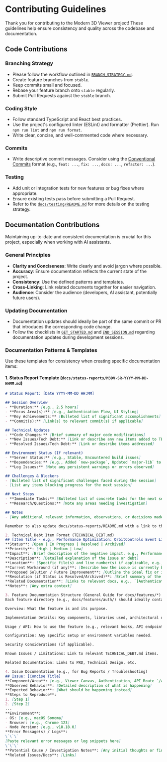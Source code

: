 # Contributing Guidelines

Thank you for contributing to the Modern 3D Viewer project! These guidelines help ensure consistency and quality across the codebase and documentation.

## Code Contributions

### Branching Strategy
- Please follow the workflow outlined in [`BRANCH_STRATEGY.md`](../BRANCH_STRATEGY.md).
- Create feature branches from `stable`.
- Keep commits small and focused.
- Rebase your feature branch onto `stable` regularly.
- Submit Pull Requests against the `stable` branch.

### Coding Style
- Follow standard TypeScript and React best practices.
- Use the project's configured linter (ESLint) and formatter (Prettier). Run `npm run lint` and `npm run format`.
- Write clear, concise, and well-commented code where necessary.

### Commits
- Write descriptive commit messages. Consider using the [Conventional Commits](https://www.conventionalcommits.org/) format (e.g., `feat: ...`, `fix: ...`, `docs: ...`, `refactor: ...`).

### Testing
- Add unit or integration tests for new features or bug fixes where appropriate.
- Ensure existing tests pass before submitting a Pull Request.
- Refer to the [`docs/testing/README.md`](./testing/README.md) for more details on the testing strategy.

## Documentation Contributions

Maintaining up-to-date and consistent documentation is crucial for this project, especially when working with AI assistants.

### General Principles
- **Clarity and Conciseness**: Write clearly and avoid jargon where possible.
- **Accuracy**: Ensure documentation reflects the current state of the project.
- **Consistency**: Use the defined patterns and templates.
- **Cross-Linking**: Link related documents together for easier navigation.
- **Audience**: Consider the audience (developers, AI assistant, potentially future users).

### Updating Documentation
- Documentation updates should ideally be part of the same commit or PR that introduces the corresponding code change.
- Follow the checklists in [`GET_STARTED.md`](../GET_STARTED.md) and [`END_SESSION.md`](../END_SESSION.md) regarding documentation updates during development sessions.

### Documentation Patterns & Templates

Use these templates for consistency when creating specific documentation items:

#### 1. Status Report Template (`docs/status-reports/M3DV-SR-YYYY-MM-DD-HHMM.md`)

```markdown
# Status Report: [Date YYYY-MM-DD HH:MM]

## Session Overview
- **Duration:** [e.g., 2.5 hours]
- **Focus Area(s):** [e.g., Authentication Flow, UI Styling]
- **Key Achievements:** [Bulleted list of significant accomplishments]
- **Commit(s):** [Link(s) to relevant commit(s) if applicable]

## Technical Updates
- **Code Changes:** [Brief summary of major code modifications]
- **New Issues/Tech Debt:** [Link or describe any new items added to TECHNICAL_DEBT.md]
- **Resolved Issues/Tech Debt:** [Link or describe items addressed]

## Environment Status (If relevant)
- **Server Status:** [e.g., Stable, Encountered build issues]
- **Dependencies:** [e.g., Added `new-package`, Updated `major-lib` to v2]
- **Log Issues:** [Note any persistent warnings or errors observed]

## Challenges & Blockers
- [Bulleted list of significant challenges faced during the session]
- [List any items blocking progress for the next session]

## Next Steps
- **Immediate Tasks:** [Bulleted list of concrete tasks for the next session]
- **Research/Questions:** [Note any areas needing investigation]

## Notes
- [Any additional relevant information, observations, or decisions made]

Remember to also update docs/status-reports/README.md with a link to the new report.

2. Technical Debt Item Format (TECHNICAL_DEBT.md)
## [Item Title - e.g., Performance Optimization: OrbitControls Event Listeners]
**Status**: [Open | In Progress | Resolved | Archived]
**Priority**: [High | Medium | Low]
**Impact**: [Brief description of the negative impact, e.g., Performance warning in console, potential scroll responsiveness issues]
**Description**: [Detailed explanation of the issue or debt]
**Location**: [Specific file(s) and line number(s) if applicable, e.g., `OrbitControls.js:311`, `src/components/viewer/CameraPanel/index.tsx`]
**Current Workaround (if any)**: [Describe how the issue is currently being managed]
**Proposed Solution / Future Improvement**: [Outline the ideal fix or improvement]
**Resolution (if Status is Resolved/Archived)**: [Brief summary of the fix and link to the Status Report or Commit, e.g., Fixed in commit `571ec45`, see M3DV-SR-2025-03-24-1557.md]
**Related Documentation**: [Links to relevant docs, e.g., `[Authentication Documentation](./features/auth/README.md)`]
**Notes**: [Any extra context]

3. Feature Documentation Structure (General Guide for docs/features/*)
Each feature directory (e.g., docs/features/auth/) should ideally contain a README.md covering:

Overview: What the feature is and its purpose.

Implementation Details: Key components, libraries used, architectural decisions specific to this feature.

Usage / API: How to use the feature (e.g., relevant hooks, API endpoints).

Configuration: Any specific setup or environment variables needed.

Security Considerations (if applicable).

Known Issues / Limitations: Link to relevant TECHNICAL_DEBT.md items.

Related Documentation: Links to PRD, Technical Design, etc.

4. Issue Documentation (e.g., for Bug Reports / Troubleshooting)
## Issue: [Concise Title]
**Component/Area**: [e.g., Viewer Canvas, Authentication, API Route `/api/models/upload`]
**Observed Behavior**: [Detailed description of what is happening]
**Expected Behavior**: [What should be happening instead]
**Steps to Reproduce**:
1. [Step 1]
2. [Step 2]
...
**Environment**:
- OS: [e.g., macOS Sonoma]
- Browser: [e.g., Chrome 123]
- Node Version: [e.g., v18.18.0]
**Error Message(s) / Logs**:
\`\`\`
[Paste relevant error messages or log snippets here]
\`\`\`
**Potential Cause / Investigation Notes**: [Any initial thoughts or findings]
**Related Issues/Docs**: [Links]